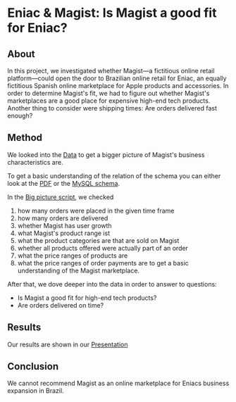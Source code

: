 # Eniac & Magist: Is Magist a good fit for Eniac?

## About

In this project, we investigated whether Magist—a fictitious online retail platform—could open the door to Brazilian online retail for Eniac, an equally fictitious Spanish online marketplace for Apple products and accessories. In order to determine Magist's fit, we had to figure out whether Magist's marketplaces are a good place for expensive high-end tech products. Another thing to consider were shipping times: Are orders delivered fast enough?

## Method

We looked into the [Data](https://github.com/huschpuscheli/Magist_colab/blob/main/data/magist_dump.sql) to get a bigger picture of Magist's business characteristics are.

To get a basic understanding of the relation of the schema you can either look at the [PDF](https://github.com/huschpuscheli/Magist_colab/blob/main/data/magist_schema.pdf) or the [MySQL schema](https://github.com/huschpuscheli/Magist_colab/blob/main/data/magist_schema.mwb).

In the [Big picture script](https://github.com/huschpuscheli/Magist_colab/blob/main/scripts/Big%20picture.sql), we checked
1. how many orders were placed in the given time frame
2. how many orders are delivered
3. whether Magist has user growth
4. what Magist's product range ist
5. what the product categories are that are sold on Magist
6. whether all products offered were actually part of an order
7. what the price ranges of products are
8. what the price ranges of order payments are
to get a basic understanding of the Magist marketplace.

After that, we dove deeper into the data in order to answer to questions:
- Is Magist a good fit for high-end tech products?
- Are orders delivered on time?

## Results
Our results are shown in our [Presentation](https://github.com/huschpuscheli/Magist_colab/blob/main/presentation/Magist%20-%20Is%20it%20a%20good%20partner%20for%20Eniac%3F.pptx)

## Conclusion
We cannot recommend Magist as an online marketplace for Eniacs business expansion in Brazil.